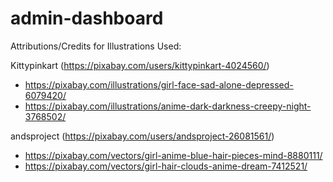 # admin-dashboard

Attributions/Credits for Illustrations Used:

Kittypinkart (https://pixabay.com/users/kittypinkart-4024560/)
- https://pixabay.com/illustrations/girl-face-sad-alone-depressed-6079420/
- https://pixabay.com/illustrations/anime-dark-darkness-creepy-night-3768502/

andsproject (https://pixabay.com/users/andsproject-26081561/)
- https://pixabay.com/vectors/girl-anime-blue-hair-pieces-mind-8880111/
- https://pixabay.com/vectors/girl-hair-clouds-anime-dream-7412521/